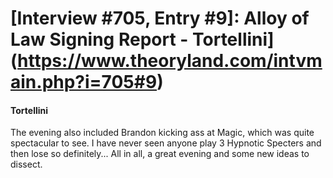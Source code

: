 # [Interview #705, Entry #9]: Alloy of Law Signing Report - Tortellini](https://www.theoryland.com/intvmain.php?i=705#9)

#### Tortellini

The evening also included Brandon kicking ass at Magic, which was quite spectacular to see. I have never seen anyone play 3 Hypnotic Specters and then lose so definitely... All in all, a great evening and some new ideas to dissect.

